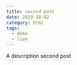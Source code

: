 ```yaml
---
title: second post
date: 2019-10-02
category: html
tags:
  - demo
  - live
---
```


A description second post
<!-- more -->